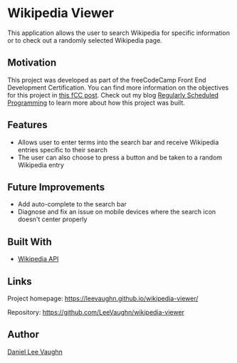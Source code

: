 # Wikipedia Viewer

This application allows the user to search Wikipedia for specific information or to check out a randomly selected Wikipedia page.

## Motivation

This project was developed as part of the freeCodeCamp Front End Development Certification. You can find more information on the objectives for this project in [this fCC post](https://www.freecodecamp.org/challenges/build-a-wikipedia-viewer). Check out my blog [Regularly Scheduled Programming](https://scheduledprogramming.com/project-wikipedia-viewer/) to learn more about how this project was built.

## Features

- Allows user to enter terms into the search bar and receive Wikipedia entries specific to their search
- The user can also choose to press a button and be taken to a random Wikipedia entry

## Future Improvements

- Add auto-complete to the search bar
- Diagnose and fix an issue on mobile devices where the search icon doesn't center properly

## Built With

- [Wikipedia API](https://www.mediawiki.org/wiki/API:Main_page)

## Links

Project homepage: https://leevaughn.github.io/wikipedia-viewer/

Repository: https://github.com/LeeVaughn/wikipedia-viewer

## Author
[Daniel Lee Vaughn](https://github.com/LeeVaughn)
